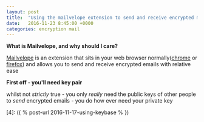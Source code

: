 ```yaml
---
layout: post
title:  "Using the mailvelope extension to send and receive encrypted mail"
date:   2016-11-23 8:45:00 +0000
categories: encryption mail
---
```


__What is Mailvelope, and why should I care?__

[Mailvelope][3] is an extension that sits in your web browser normally([chrome][1] or [firefox][2])
and allows you to send and receive encrypted emails with relative ease

__First off - you'll need key pair__

whilst not _strictly_ true - you only _really_ need the public keys of other people to _send_ encrypted emails - you do how ever need your private key





   [1]: https://google.com/chrome "chrome"
   [2]: https://www.mozilla.org/en-GB/firefox/new/ "Firefox download page"
   [3]: https://www.mailvelope.com "mailvelope"
   [4]: ({ % post-url 2016-11-17-using-keybase % })
